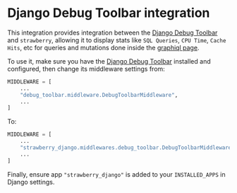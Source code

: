 # Django Debug Toolbar integration

This integration provides integration between the
[Django Debug Toolbar](https://github.com/jazzband/django-debug-toolbar) and
`strawberry`, allowing it to display stats like `SQL Queries`, `CPU Time`, `Cache Hits`, etc
for queries and mutations done inside the [graphiql page](https://github.com/graphql/graphiql).

To use it, make sure you have the
[Django Debug Toolbar](https://github.com/jazzband/django-debug-toolbar) installed
and configured, then change its middleware settings from:

```python
MIDDLEWARE = [
    ...
    "debug_toolbar.middleware.DebugToolbarMiddleware",
    ...
]
```

To:

```python
MIDDLEWARE = [
    ...
    "strawberry_django.middlewares.debug_toolbar.DebugToolbarMiddleware",
    ...
]
```

Finally, ensure app `"strawberry_django"` is added to your `INSTALLED_APPS` in Django settings.
